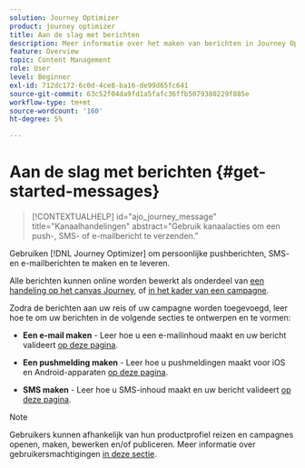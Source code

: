 ```yaml
---
solution: Journey Optimizer
product: journey optimizer
title: Aan de slag met berichten
description: Meer informatie over het maken van berichten in Journey Optimizer
feature: Overview
topic: Content Management
role: User
level: Beginner
exl-id: 712dc172-6c0d-4ce8-ba16-de99d65fc641
source-git-commit: 63c52f04da9fd1a5fafc36ffb5079380229f885e
workflow-type: tm+mt
source-wordcount: '160'
ht-degree: 5%

---
```


# Aan de slag met berichten {#get-started-messages}

>[!CONTEXTUALHELP]
>id="ajo_journey_message"
>title="Kanaalhandelingen"
>abstract="Gebruik kanaalacties om een push-, SMS- of e-mailbericht te verzenden."

Gebruiken [!DNL Journey Optimizer] om persoonlijke pushberichten, SMS- en e-mailberichten te maken en te leveren.

Alle berichten kunnen online worden bewerkt als onderdeel van [een handeling op het canvas Journey](messages-in-journeys.md), of [in het kader van een campagne](messages-in-campaigns.md).

Zodra de berichten aan uw reis of uw campagne worden toegevoegd, leer hoe te om uw berichten in de volgende secties te ontwerpen en te vormen:

* **Een e-mail maken** - Leer hoe u een e-mailinhoud maakt en uw bericht valideert [op deze pagina](create-email.md).

* **Een pushmelding maken** - Leer hoe u pushmeldingen maakt voor iOS en Android-apparaten [op deze pagina](create-push.md).

* **SMS maken** - Leer hoe u SMS-inhoud maakt en uw bericht valideert [op deze pagina](create-sms.md).

>[!NOTE]
>
>Gebruikers kunnen afhankelijk van hun productprofiel reizen en campagnes openen, maken, bewerken en/of publiceren. Meer informatie over gebruikersmachtigingen [in deze sectie](../administration/permissions.md).

